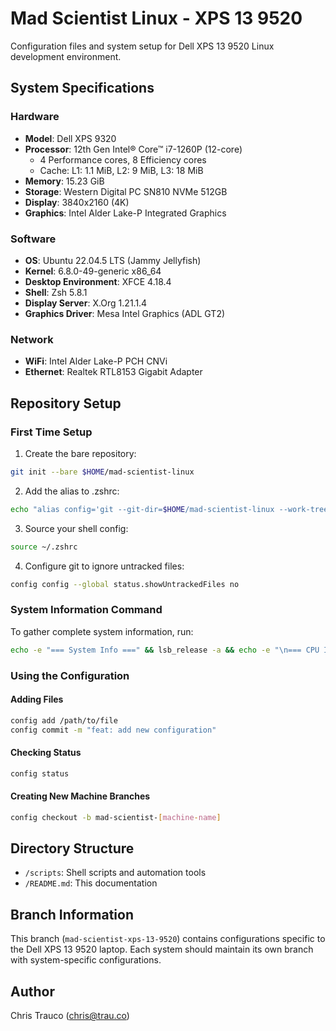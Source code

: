 # Mad Scientist Linux - XPS 13 9520

Configuration files and system setup for Dell XPS 13 9520 Linux development environment.

## System Specifications

### Hardware
- **Model**: Dell XPS 9320
- **Processor**: 12th Gen Intel® Core™ i7-1260P (12-core)
  - 4 Performance cores, 8 Efficiency cores
  - Cache: L1: 1.1 MiB, L2: 9 MiB, L3: 18 MiB
- **Memory**: 15.23 GiB
- **Storage**: Western Digital PC SN810 NVMe 512GB
- **Display**: 3840x2160 (4K)
- **Graphics**: Intel Alder Lake-P Integrated Graphics

### Software
- **OS**: Ubuntu 22.04.5 LTS (Jammy Jellyfish)
- **Kernel**: 6.8.0-49-generic x86_64
- **Desktop Environment**: XFCE 4.18.4
- **Shell**: Zsh 5.8.1
- **Display Server**: X.Org 1.21.1.4
- **Graphics Driver**: Mesa Intel Graphics (ADL GT2)

### Network
- **WiFi**: Intel Alder Lake-P PCH CNVi
- **Ethernet**: Realtek RTL8153 Gigabit Adapter

## Repository Setup

### First Time Setup
1. Create the bare repository:
```bash
git init --bare $HOME/mad-scientist-linux
```

2. Add the alias to .zshrc:
```bash
echo "alias config='git --git-dir=$HOME/mad-scientist-linux --work-tree=$HOME'" >> ~/.zshrc
```

3. Source your shell config:
```bash
source ~/.zshrc
```

4. Configure git to ignore untracked files:
```bash
config config --global status.showUntrackedFiles no
```

### System Information Command
To gather complete system information, run:
```bash
echo -e "=== System Info ===" && lsb_release -a && echo -e "\n=== CPU Info ===" && lscpu | grep "Model name" && echo -e "\n=== Desktop Environment ===" && xfce4-about -V && echo -e "\n=== Full System Details ===" && inxi -Fxz
```

### Using the Configuration

#### Adding Files
```bash
config add /path/to/file
config commit -m "feat: add new configuration"
```

#### Checking Status
```bash
config status
```

#### Creating New Machine Branches
```bash
config checkout -b mad-scientist-[machine-name]
```

## Directory Structure
- `/scripts`: Shell scripts and automation tools
- `/README.md`: This documentation

## Branch Information
This branch (`mad-scientist-xps-13-9520`) contains configurations specific to the Dell XPS 13 9520 laptop. Each system should maintain its own branch with system-specific configurations.

## Author
Chris Trauco (chris@trau.co)
